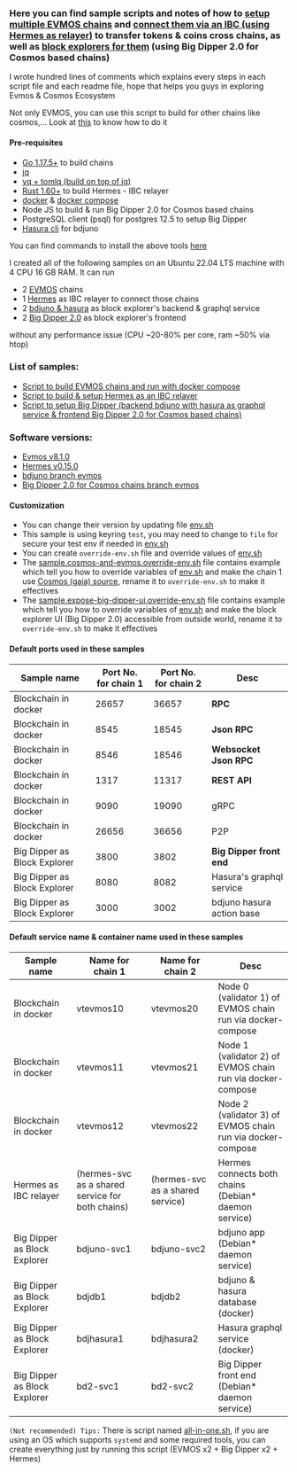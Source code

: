 ### Here you can find sample scripts and notes of how to [setup multiple EVMOS chains](https://github.com/VictorTrustyDev/EVMOS-sample-scripts/tree/main/blockchain-in-docker) and [connect them via an IBC (using Hermes as relayer)](https://github.com/VictorTrustyDev/EVMOS-sample-scripts/tree/main/hermes-as-ibc-relayer) to transfer tokens & coins cross chains, as well as [block explorers for them](https://github.com/VictorTrustyDev/EVMOS-sample-scripts/tree/main/big-dipper-as-block-explorer) (using Big Dipper 2.0 for Cosmos based chains)

I wrote hundred lines of comments which explains every steps in each script file and each readme file, hope that helps you guys in exploring Evmos & Cosmos Ecosystem

Not only EVMOS, you can use this script to build for other chains like cosmos,... Look at [this](https://github.com/VictorTrustyDev/EVMOS-sample-scripts/blob/main/sample.cosmos-and-evmos.override-env.sh) to know how to do it

#### Pre-requisites
- [Go 1.17.5+](https://go.dev/doc/install) to build chains
- [jq](https://stedolan.github.io/jq/download)
- [yq + tomlq (build on top of jq)](https://github.com/kislyuk/yq)
- [Rust 1.60+](https://www.rust-lang.org/tools/install) to build Hermes - IBC relayer
- [docker](https://docs.docker.com/engine/install/) & [docker compose](https://docs.docker.com/compose/install/)
- Node JS to build & run Big Dipper 2.0 for Cosmos based chains
- PostgreSQL client (psql) for postgres 12.5 to setup Big Dipper
- [Hasura cli](https://hasura.io/docs/latest/graphql/core/hasura-cli/install-hasura-cli/) for bdjuno

You can find commands to install the above tools [here](https://github.com/VictorTrustyDev/EVMOS-sample-scripts/blob/main/Install-Required-Tools-on-Ubuntu.md)

I created all of the following samples on an Ubuntu 22.04 LTS machine with 4 CPU 16 GB RAM. It can run
- 2 [EVMOS](https://github.com/evmos/evmos/tree/v6.0.1) chains
- 1 [Hermes](https://github.com/informalsystems/ibc-rs/tree/v0.15.0) as IBC relayer to connect those chains
- 2 [bdjuno & hasura](https://github.com/forbole/bdjuno/tree/chains/evmos/mainnet) as block explorer's backend & graphql service
- 2 [Big Dipper 2.0](https://github.com/forbole/big-dipper-2.0-cosmos/tree/chains/evmos) as block explorer's frontend

without any performance issue (CPU ~20-80% per core, ram ~50% via htop)

### List of samples:
- [Script to build EVMOS chains and run with docker compose](https://github.com/VictorTrustyDev/EVMOS-sample-scripts/blob/main/blockchain-in-docker)
- [Script to build & setup Hermes as an IBC relayer](https://github.com/VictorTrustyDev/EVMOS-sample-scripts/blob/main/hermes-as-ibc-relayer)
- [Script to setup Big Dipper (backend bdjuno with hasura as graphql service & frontend Big Dipper 2.0 for Cosmos based chains)](https://github.com/VictorTrustyDev/EVMOS-sample-scripts/blob/main/big-dipper-as-block-explorer)

### Software versions:

- [Evmos v8.1.0](https://github.com/evmos/evmos/tree/v8.1.0)
- [Hermes v0.15.0](https://github.com/informalsystems/ibc-rs/tree/v0.15.0)
- [bdjuno branch evmos](https://github.com/forbole/bdjuno/tree/chains/evmos/mainnet)
- [Big Dipper 2.0 for Cosmos chains branch evmos](https://github.com/forbole/big-dipper-2.0-cosmos/tree/chains/evmos)

#### Customization
- You can change their version by updating file [env.sh](https://github.com/VictorTrustyDev/EVMOS-sample-scripts/blob/main/env.sh)
- This sample is using keyring `test`, you may need to change to `file` for secure your test env if needed in [env.sh](https://github.com/VictorTrustyDev/EVMOS-sample-scripts/blob/main/env.sh)
- You can create `override-env.sh` file and override values of [env.sh](https://github.com/VictorTrustyDev/EVMOS-sample-scripts/blob/main/env.sh)
- The [sample.cosmos-and-evmos.override-env.sh](https://github.com/VictorTrustyDev/EVMOS-sample-scripts/blob/main/sample.cosmos-and-evmos.override-env.sh) file contains example which tell you how to override variables of [env.sh](https://github.com/VictorTrustyDev/EVMOS-sample-scripts/blob/main/env.sh) and make the chain 1 use [Cosmos (gaia) source](https://github.com/cosmos/gaia/tree/v7.0.2), rename it to `override-env.sh` to make it effectives
- The [sample.expose-big-dipper-ui.override-env.sh](https://github.com/VictorTrustyDev/EVMOS-sample-scripts/blob/main/sample.expose-big-dipper-ui.override-env.sh) file contains example which tell you how to override variables of [env.sh](https://github.com/VictorTrustyDev/EVMOS-sample-scripts/blob/main/env.sh) and make the block explorer UI (Big Dipper 2.0) accessible from outside world, rename it to `override-env.sh` to make it effectives

#### Default ports used in these samples

| Sample name | Port No. for chain 1 | Port No. for chain 2 | Desc |
| --- | --- | --- | --- |
| Blockchain in docker | 26657 | 36657 | **RPC** |
| Blockchain in docker | 8545 | 18545 | **Json RPC** |
| Blockchain in docker | 8546 | 18546 | **Websocket Json RPC** |
| Blockchain in docker | 1317 | 11317 | **REST API** |
| Blockchain in docker | 9090 | 19090 | gRPC |
| Blockchain in docker | 26656 | 36656 | P2P |
| Big Dipper as Block Explorer | 3800 | 3802 | **Big Dipper front end** |
| Big Dipper as Block Explorer | 8080 | 8082 | Hasura's graphql service |
| Big Dipper as Block Explorer | 3000 | 3002 | bdjuno hasura action base |

#### Default service name & container name used in these samples
| Sample name | Name for chain 1 | Name for chain 2 | Desc |
| --- | --- | --- | --- |
| Blockchain in docker | vtevmos10 | vtevmos20 | Node 0 (validator 1) of EVMOS chain run via docker-compose |
| Blockchain in docker | vtevmos11 | vtevmos21 | Node 1 (validator 2) of EVMOS chain run via docker-compose |
| Blockchain in docker | vtevmos12 | vtevmos22 | Node 2 (validator 3) of EVMOS chain run via docker-compose |
| Hermes as IBC relayer | (hermes-svc as a shared service for both chains) | (hermes-svc as a shared service) | Hermes connects both chains (Debian* daemon service) |
| Big Dipper as Block Explorer | bdjuno-svc1 | bdjuno-svc2 | bdjuno app (Debian* daemon service) |
| Big Dipper as Block Explorer | bdjdb1 | bdjdb2 | bdjuno & hasura database (docker) |
| Big Dipper as Block Explorer | bdjhasura1 | bdjhasura2 | Hasura graphql service (docker) |
| Big Dipper as Block Explorer | bd2-svc1 | bd2-svc2 | Big Dipper front end (Debian* daemon service) |

`(Not recommended) Tips:` There is script named [all-in-one.sh](https://github.com/VictorTrustyDev/EVMOS-sample-scripts/blob/main/all-in-one.sh), if you are using an OS which supports `systemd` and some required tools, you can create everything just by running this script (EVMOS x2 + Big Dipper x2 + Hermes)
